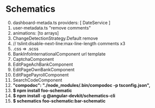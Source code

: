# Schematics

0. dashboard-metada.ts providers: [ DateService ]
1. user-metadata.ts "remove comments"
1. animations: [to arrays]
1. ChangeDetectionStrategy.Default remove
1. // tslint:disable-next-line:max-line-length comments x3
1. .css => .scss
1. BankInfoInternationalComponent url template
1. CaptchaComponent
1. EditPageAchBankComponent
1. EditPageOwnBankComponent
1. EditPagePayrollComponent
1. SearchCodeComponent
1. **"compodoc": "./node_modules/.bin/compodoc -p tsconfig.json",**
1. **\$ npm install foo-schematic**
1. **\$ npm install -g @angular-devkit/schematics-cli**
1. **\$ schematics foo-schematic:bar-schematic**
